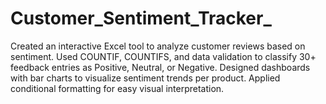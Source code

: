 # Customer_Sentiment_Tracker_
Created an interactive Excel tool to analyze customer reviews based on sentiment.
Used COUNTIF, COUNTIFS, and data validation to classify 30+ feedback entries as Positive, Neutral, or Negative.
Designed dashboards with bar charts to visualize sentiment trends per product.
Applied conditional formatting for easy visual interpretation.
